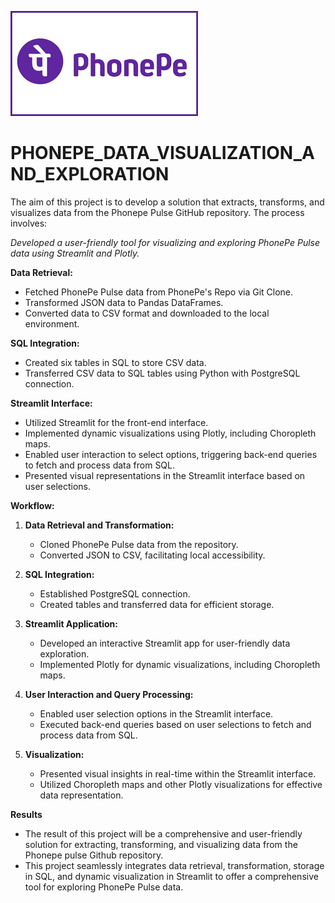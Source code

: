 ![image](https://github.com/choprasv/PHONEPE_DATA_VISUALIZATION_AND_EXPLORATION/blob/main/phonepe.png)
# PHONEPE_DATA_VISUALIZATION_AND_EXPLORATION
The aim of this project is to develop a solution that extracts, transforms, and visualizes data from the Phonepe Pulse GitHub repository. The process involves:

*Developed a user-friendly tool for visualizing and exploring PhonePe Pulse data using Streamlit and Plotly.*

**Data Retrieval:**
- Fetched PhonePe Pulse data from PhonePe's Repo via Git Clone.
- Transformed JSON data to Pandas DataFrames.
- Converted data to CSV format and downloaded to the local environment.

**SQL Integration:**
- Created six tables in SQL to store CSV data.
- Transferred CSV data to SQL tables using Python with PostgreSQL connection.

**Streamlit Interface:**
- Utilized Streamlit for the front-end interface.
- Implemented dynamic visualizations using Plotly, including Choropleth maps.
- Enabled user interaction to select options, triggering back-end queries to fetch and process data from SQL.
- Presented visual representations in the Streamlit interface based on user selections.

**Workflow:**
1. **Data Retrieval and Transformation:**
   - Cloned PhonePe Pulse data from the repository.
   - Converted JSON to CSV, facilitating local accessibility.

2. **SQL Integration:**
   - Established PostgreSQL connection.
   - Created tables and transferred data for efficient storage.

3. **Streamlit Application:**
   - Developed an interactive Streamlit app for user-friendly data exploration.
   - Implemented Plotly for dynamic visualizations, including Choropleth maps.

4. **User Interaction and Query Processing:**
   - Enabled user selection options in the Streamlit interface.
   - Executed back-end queries based on user selections to fetch and process data from SQL.

5. **Visualization:**
   - Presented visual insights in real-time within the Streamlit interface.
   - Utilized Choropleth maps and other Plotly visualizations for effective data representation.

**Results**
   - The result of this project will be a comprehensive and user-friendly solution
for extracting, transforming, and visualizing data from the Phonepe pulse Github
repository.
   - This project seamlessly integrates data retrieval, transformation, storage in SQL, and dynamic visualization in Streamlit to offer a comprehensive tool for exploring PhonePe Pulse data.
